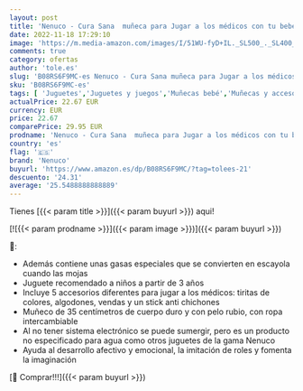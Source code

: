 ```yaml
---
layout: post
title: 'Nenuco - Cura Sana  muñeca para Jugar a los médicos con tu bebé  con tiritas de Colores y el Kit médico para Curar a la muñeca  Juguete indicado para niños y niñas de 3 años  Famosa  700016256 '
date: 2022-11-18 17:29:10
image: 'https://m.media-amazon.com/images/I/51WU-fyD+IL._SL500_._SL400_.jpg'
comments: true
category: ofertas
author: 'tole.es'
slug: 'B08RS6F9MC-es Nenuco - Cura Sana muñeca para Jugar a los médicos con tu...'
sku: 'B08RS6F9MC-es'
tags: [ 'Juguetes','Juguetes y juegos','Muñecas bebé','Muñecas y accesorios','bebé','nenuco','🇪🇸', ]
actualPrice: 22.67 EUR
currency: EUR
price: 22.67
comparePrice: 29.95 EUR
prodname: 'Nenuco - Cura Sana  muñeca para Jugar a los médicos con tu bebé  con tiritas de Colores y el Kit médico para Curar a la muñeca  Juguete indicado para niños y niñas de 3 años  Famosa  700016256 '
country: 'es'
flag: '🇪🇸'
brand: 'Nenuco'
buyurl: 'https://www.amazon.es/dp/B08RS6F9MC/?tag=tolees-21'
descuento: '24.31'
average: '25.5488888888889'
---
```


Tienes [{{< param title >}}]({{< param buyurl >}}) aqui!

[![{{< param prodname >}}]({{< param image >}})]({{< param buyurl >}})

🔎:

- Además contiene unas gasas especiales que se convierten en escayola cuando las mojas
- Juguete recomendado a niños a partir de 3 años
- Incluye 5 accesorios diferentes para jugar a los médicos: tiritas de colores, algodones, vendas y un stick anti chichones
- Muñeco de 35 centímetros de cuerpo duro y con pelo rubio, con ropa intercambiable
- Al no tener sistema electrónico se puede sumergir, pero es un producto no especificado para agua como otros juguetes de la gama Nenuco
- Ayuda al desarrollo afectivo y emocional, la imitación de roles y fomenta la imaginación

[🛒 Comprar!!!]({{< param buyurl >}})
